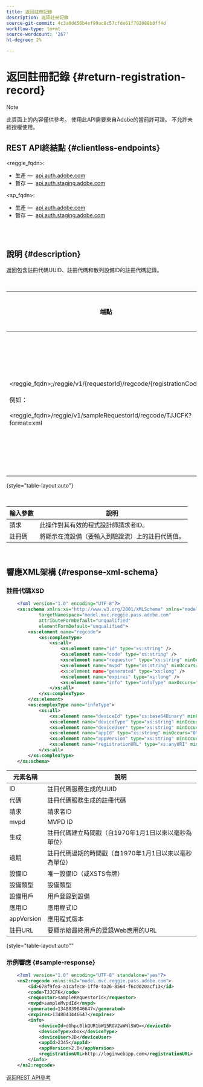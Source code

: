 ```yaml
---
title: 返回註冊記錄
description: 返回註冊記錄
source-git-commit: 4c3a0dd56b4ef99ac8c57cfde61f792088b0ff4d
workflow-type: tm+mt
source-wordcount: '267'
ht-degree: 2%

---
```



# 返回註冊記錄 {#return-registration-record}

>[!NOTE]
>
>此頁面上的內容僅供參考。 使用此API需要來自Adobe的當前許可證。 不允許未經授權使用。


## REST API終結點 {#clientless-endpoints}

&lt;reggie_fqdn>:

* 生產 —  [api.auth.adobe.com](http://api.auth.adobe.com/)
* 暫存 —  [api.auth.staging.adobe.com](http://api.auth-staging.adobe.com/)

&lt;sp_fqdn>:

* 生產 —  [api.auth.adobe.com](http://api.auth.adobe.com/)
* 暫存 —  [api.auth.staging.adobe.com](http://api.auth-staging.adobe.com/)

 </br>
 

## 說明 {#description}

返回包含註冊代碼UUID、註冊代碼和散列設備ID的註冊代碼記錄。 

 

<div>


| 端點 | 已調用  </br>按 | 輸入   </br>帕拉姆 | HTTP  </br>方法 | 響應 | HTTP  </br>響應 |
| --- | --- | --- | --- | --- | --- |
| &lt;reggie_fqdn>;/reggie/v1/{requestorId}/regcode/{registrationCode}</br></br>例如：</br></br>&lt;reggie_fqdn>/reggie/v1/sampleRequestorId/regcode/TJJCFK?format=xml | 流式處理應用</br></br>或</br></br>程式設計師服務 | 1。請求  </br>    （路徑元件）</br>2.  註冊碼  </br>    （路徑元件） | GET | 包含註冊代碼和資訊的XML或JSON。 請參閱下面的架構和示例。 | 200 |

{style=&quot;table-layout:auto&quot;}

</br>

| 輸入參數 | 說明 |
| --- | --- |
| 請求 | 此操作對其有效的程式設計師請求者ID。 |
| 註冊碼 | 將顯示在流設備（要輸入到驗證流）上的註冊代碼值。 |

</br>

## 響應XML架構 {#response-xml-schema}

### 註冊代碼XSD

```XML
    <?xml version="1.0" encoding="UTF-8"?>
    <xs:schema xmlns:xs="http://www.w3.org/2001/XMLSchema" xmlns="model.mvc.reggie.pass.adobe.com"
            targetNamespace="model.mvc.reggie.pass.adobe.com"
            attributeFormDefault="unqualified"
            elementFormDefault="unqualified">
        <xs:element name="regcode">
            <xs:complexType>
                <xs:all>
                    <xs:element name="id" type="xs:string" />
                    <xs:element name="code" type="xs:string" />
                    <xs:element name="requestor" type="xs:string" minOccurs="1" maxOccurs="1"/>
                    <xs:element name="mvpd" type="xs:string" minOccurs="1" maxOccurs="1"/
                    <xs:element name="generated" type="xs:long" />
                    <xs:element name="expires" type="xs:long" />
                    <xs:element name="info" type="infoType" maxOccurs="1"/>
                </xs:all>
            </xs:complexType>
        </xs:element>
        <xs:complexType name="infoType">
            <xs:all>
                <xs:element name="deviceId" type="xs:base64Binary" minOccurs="1" maxOccurs="1"/>
                <xs:element name="deviceType" type="xs:string" minOccurs="0" maxOccurs="1"/>
                <xs:element name="deviceUser" type="xs:string" minOccurs="0" maxOccurs="1"/>
                <xs:element name="appId" type="xs:string" minOccurs="0" maxOccurs="1"/>
                <xs:element name="appVersion" type="xs:string" minOccurs="0" maxOccurs="1"/>
                <xs:element name="registrationURL" type="xs:anyURI" minOccurs="0" maxOccurs="1"/>
            </xs:all>
        </xs:complexType>
    </xs:schema>
```

| 元素名稱 | 說明 |
| --- | --- |
| ID | 註冊代碼服務生成的UUID |
| 代碼 | 註冊代碼服務生成的註冊代碼 |
| 請求 | 請求者ID |
| mvpd | MVPD ID |
| 生成 | 註冊代碼建立時間戳（自1970年1月1日以來以毫秒為單位） |
| 過期 | 註冊代碼過期的時間戳（自1970年1月1日以來以毫秒為單位） |
| 設備ID | 唯一設備ID（或XSTS令牌） |
| 設備類型 | 設備類型 |
| 設備用戶 | 用戶登錄到設備 |
| 應用ID | 應用程式ID |
| appVersion | 應用程式版本 |
| 註冊URL | 要顯示給最終用戶的登錄Web應用的URL |

{style=&quot;table-layout:auto&quot;&quot;

### 示例響應 {#sample-response}

```XML
    <?xml version="1.0" encoding="UTF-8" standalone="yes"?>
    <ns2:regcode xmlns:ns2="model.mvc.reggie.pass.adobe.com">
        <id>678f9fea-a1cafec8-1ff0-4a26-8564-f6cd020acf13</id>
        <code>TJJCFK</code>
        <requestor>sampleRequestorId</requestor>
        <mvpd>sampleMvpdId</mvpd>
        <generated>1348039846647</generated>
        <expires>1348043446647</expires>
        <info>
            <deviceId>dGhpc0lkQUR1bW15RGV2aWNlSWQ=</deviceId>
            <deviceType>xbox</deviceType>
            <deviceUser>JD</deviceUser>
            <appId>2345</appId>
            <appVersion>2.0</appVersion>
            <registrationURL>http://loginwebapp.com</registrationURL>
        </info>
    </ns2:regcode>
```

[返回REST API參考](http://tve.helpdocsonline.com/rest-api-reference)